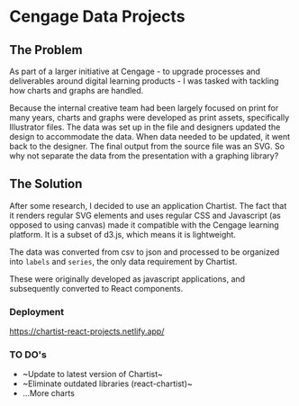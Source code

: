 # Cengage Data Projects

## The Problem

As part of a larger initiative at Cengage - to upgrade processes and deliverables around digital learning products - I was tasked with tackling how charts and graphs are handled.

Because the internal creative team had been largely focused on print for many years, charts and graphs were developed as print assets, specifically Illustrator files. The data was set up in the file and designers updated the design to accommodate the data. When data needed to be updated, it went back to the designer. The final output from the source file was an SVG. So why not separate the data from the presentation with a graphing library?

## The Solution

After some research, I decided to use an application Chartist. The fact that it renders regular SVG elements and uses regular CSS and Javascript (as opposed to using canvas) made it compatible with the Cengage learning platform. It is a subset of d3.js, which means it is lightweight.

The data was converted from csv to json and processed to be organized into `labels` and `series`, the only data requirement by Chartist.

These were originally developed as javascript applications, and subsequently converted to React components. 

### Deployment
https://chartist-react-projects.netlify.app/

### TO DO's
- ~Update to latest version of Chartist~
- ~Eliminate outdated libraries (react-chartist)~
- ...More charts
